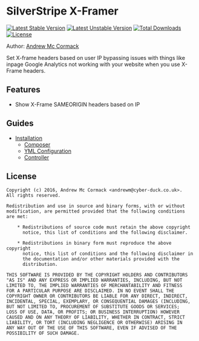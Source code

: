 # SilverStripe X-Framer

[![Latest Stable Version](https://poser.pugx.org/cyber-duck/silverstripe-x-framer/v/stable)](https://packagist.org/packages/cyber-duck/silverstripe-x-framer)
[![Latest Unstable Version](https://poser.pugx.org/cyber-duck/silverstripe-block-page/v/unstable)](https://packagist.org/packages/cyber-duck/silverstripe-block-page)
[![Total Downloads](https://poser.pugx.org/cyber-duck/silverstripe-x-framer/downloads)](https://packagist.org/packages/cyber-duck/silverstripe-x-framer)
[![License](https://poser.pugx.org/cyber-duck/silverstripe-x-framer/license)](https://packagist.org/packages/cyber-duck/silverstripe-x-framer)

Author: [Andrew Mc Cormack](https://github.com/Andrew-Mc-Cormack)

Set X-frame headers based on user IP bypassing issues with things like inpage Google Analytics not working with your website when you use X-Frame headers.

## Features

  - Show X-Frame SAMEORIGIN headers based on IP


## Guides
  
  - [Installation](/docs/installation)
    - [Composer](/docs/installation#composer)
    - [YML Configuration](/docs/installation#yml-configuration)
    - [Controller](/docs/installation#controller)

## License

```
Copyright (c) 2016, Andrew Mc Cormack <andrewm@cyber-duck.co.uk>.
All rights reserved.

Redistribution and use in source and binary forms, with or without
modification, are permitted provided that the following conditions
are met:

    * Redistributions of source code must retain the above copyright
      notice, this list of conditions and the following disclaimer.

    * Redistributions in binary form must reproduce the above copyright
      notice, this list of conditions and the following disclaimer in
      the documentation and/or other materials provided with the
      distribution.

THIS SOFTWARE IS PROVIDED BY THE COPYRIGHT HOLDERS AND CONTRIBUTORS
"AS IS" AND ANY EXPRESS OR IMPLIED WARRANTIES, INCLUDING, BUT NOT
LIMITED TO, THE IMPLIED WARRANTIES OF MERCHANTABILITY AND FITNESS
FOR A PARTICULAR PURPOSE ARE DISCLAIMED. IN NO EVENT SHALL THE
COPYRIGHT OWNER OR CONTRIBUTORS BE LIABLE FOR ANY DIRECT, INDIRECT,
INCIDENTAL, SPECIAL, EXEMPLARY, OR CONSEQUENTIAL DAMAGES (INCLUDING,
BUT NOT LIMITED TO, PROCUREMENT OF SUBSTITUTE GOODS OR SERVICES;
LOSS OF USE, DATA, OR PROFITS; OR BUSINESS INTERRUPTION) HOWEVER
CAUSED AND ON ANY THEORY OF LIABILITY, WHETHER IN CONTRACT, STRICT
LIABILITY, OR TORT (INCLUDING NEGLIGENCE OR OTHERWISE) ARISING IN
ANY WAY OUT OF THE USE OF THIS SOFTWARE, EVEN IF ADVISED OF THE
POSSIBILITY OF SUCH DAMAGE.
```